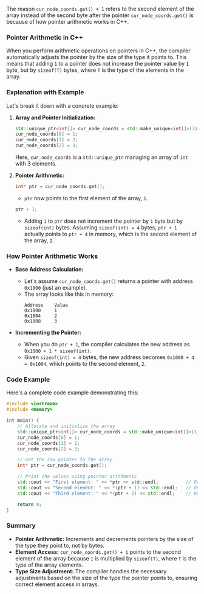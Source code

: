 The reason `cur_node_coords.get() + 1` refers to the second element of the array instead of the second byte after the pointer `cur_node_coords.get()` is because of how pointer arithmetic works in C++.

### Pointer Arithmetic in C++

When you perform arithmetic operations on pointers in C++, the compiler automatically adjusts the pointer by the size of the type it points to. This means that adding `1` to a pointer does not increase the pointer value by `1` byte, but by `sizeof(T)` bytes, where `T` is the type of the elements in the array.

### Explanation with Example

Let's break it down with a concrete example:

1. **Array and Pointer Initialization:**

   ```cpp
   std::unique_ptr<int[]> cur_node_coords = std::make_unique<int[]>(3);
   cur_node_coords[0] = 1;
   cur_node_coords[1] = 2;
   cur_node_coords[2] = 3;
   ```

   Here, `cur_node_coords` is a `std::unique_ptr` managing an array of `int` with 3 elements.

2. **Pointer Arithmetic:**

   ```cpp
   int* ptr = cur_node_coords.get();
   ```

   - `ptr` now points to the first element of the array, `1`.

   ```cpp
   ptr + 1;
   ```

   - Adding `1` to `ptr` does not increment the pointer by `1` byte but by `sizeof(int)` bytes. Assuming `sizeof(int) = 4` bytes, `ptr + 1` actually points to `ptr + 4` in memory, which is the second element of the array, `2`.

### How Pointer Arithmetic Works

- **Base Address Calculation:**
  - Let's assume `cur_node_coords.get()` returns a pointer with address `0x1000` (just an example).
  - The array looks like this in memory:
    ```
    Address    Value
    0x1000     1
    0x1004     2
    0x1008     3
    ```

- **Incrementing the Pointer:**
  - When you do `ptr + 1`, the compiler calculates the new address as `0x1000 + 1 * sizeof(int)`.
  - Given `sizeof(int) = 4` bytes, the new address becomes `0x1000 + 4 = 0x1004`, which points to the second element, `2`.

### Code Example

Here's a complete code example demonstrating this:

```cpp
#include <iostream>
#include <memory>

int main() {
    // Allocate and initialize the array
    std::unique_ptr<int[]> cur_node_coords = std::make_unique<int[]>(3);
    cur_node_coords[0] = 1;
    cur_node_coords[1] = 2;
    cur_node_coords[2] = 3;

    // Get the raw pointer to the array
    int* ptr = cur_node_coords.get();

    // Print the values using pointer arithmetic
    std::cout << "First element: " << *ptr << std::endl;          // Output: 1
    std::cout << "Second element: " << *(ptr + 1) << std::endl;   // Output: 2
    std::cout << "Third element: " << *(ptr + 2) << std::endl;    // Output: 3

    return 0;
}
```

### Summary

- **Pointer Arithmetic:** Increments and decrements pointers by the size of the type they point to, not by bytes.
- **Element Access:** `cur_node_coords.get() + 1` points to the second element of the array because `1` is multiplied by `sizeof(T)`, where `T` is the type of the array elements.
- **Type Size Adjustment:** The compiler handles the necessary adjustments based on the size of the type the pointer points to, ensuring correct element access in arrays.
